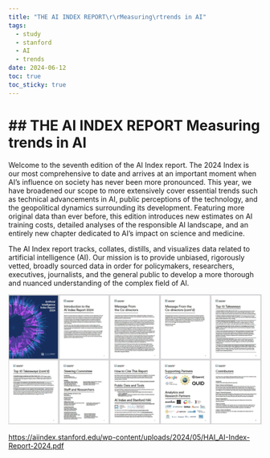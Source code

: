 ```yaml
---
title: "THE AI INDEX REPORT\r\rMeasuring\rtrends in AI"
tags:
  - study
  - stanford
  - AI
  - trends
date: 2024-06-12
toc: true
toc_sticky: true
---
```


# ## THE AI INDEX REPORT Measuring  trends in AI

Welcome to the seventh edition of the AI Index report. The 2024 Index is our most comprehensive to date and arrives at an important moment when AI’s influence on society has never been more pronounced. This year, we have broadened our scope to more extensively cover essential trends such as technical advancements in AI, public perceptions of the technology, and the geopolitical dynamics surrounding its development. Featuring more original data than ever before, this edition introduces new estimates on AI training costs, detailed analyses of the responsible AI landscape, and an entirely new chapter dedicated to AI’s impact on science and medicine.  
  
The AI Index report tracks, collates, distills, and visualizes data related to artificial intelligence (AI). Our mission is to provide unbiased, rigorously vetted, broadly sourced data in order for policymakers, researchers, executives, journalists, and the general public to develop a more thorough and nuanced understanding of the complex field of AI.

![](../_asset/tmp1718183804131_2024-06-12_image_1.jpg)

https://aiindex.stanford.edu/wp-content/uploads/2024/05/HAI_AI-Index-Report-2024.pdf